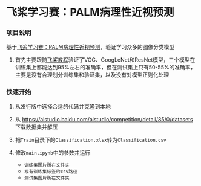 # 飞桨学习赛：PALM病理性近视预测

### 项目说明

基于[飞桨学习赛：PALM病理性近视预测](https://aistudio.baidu.com/aistudio/competition/detail/85/0/introduction)，验证学习众多的图像分类模型

1. 首先主要跟随[飞桨教程](https://www.paddlepaddle.org.cn/tutorials/projectdetail/4464926)验证了VGG、GoogLeNet和ResNet模型，三个模型在训练集上都能达到95%左右的准确率，但在测试集上只有50-55%的准确率，主要是没有合理划分训练集和验证集，以及没有对模型正则化处理 

### 快速开始

1. 从发行版中选择合适的代码并克隆到本地

1. 从 https://aistudio.baidu.com/aistudio/competition/detail/85/0/datasets 下载数据集并解压

1. 把`Train`目录下的`Classification.xlsx`转为`Classification.csv`

1. 修改`main.ipynb`中的参数并运行
    - `训练集图片所在文件夹`
    - `写有训练集标签的csv路径`
    - `测试集图片所在文件夹`
